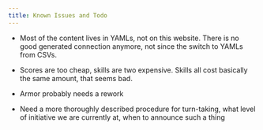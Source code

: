 ```yaml
---
title: Known Issues and Todo
---
```


- Most of the content lives in YAMLs, not on this website. There is no good generated connection anymore, not since the switch to YAMLs from CSVs.

- Scores are too cheap, skills are two expensive. Skills all cost basically the same amount, that seems bad.

- Armor probably needs a rework

- Need a more thoroughly described procedure for turn-taking, what level of initiative we are currently at, when to announce such a thing

<!-- TODO: make a lot more NPCs and prerolled characters (make .yamls for the prerolls). -->
<!-- TODO: make a random N or PC character generator (probably focus on N) -->
